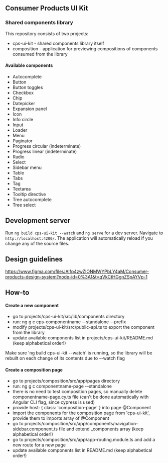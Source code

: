 ## Consumer Products UI Kit

### Shared components library

This repository consists of two projects:

- cps-ui-kit - shared components library itself
- composition - application for previewing compositions of components consumed from the library

#### Available components

- Autocomplete
- Button
- Button toggles
- Checkbox
- Chip
- Datepicker
- Expansion panel
- Icon
- Info circle
- Input
- Loader
- Menu
- Paginator
- Progress circular (indeterminate)
- Progress linear (indeterminate)
- Radio
- Select
- Sidebar menu
- Table
- Tabs
- Tag
- Textarea
- Tooltip directive
- Tree autocomplete
- Tree select

## Development server

Run `ng build cps-ui-kit --watch` and `ng serve` for a dev server. Navigate to `http://localhost:4200/`. The application will automatically reload if you change any of the source files.

## Design guidelines

https://www.figma.com/file/JAlfp4zwZIONMWYPbLY4aM/Consumer-products-design-system?node-id=0%3A1&t=qVkCtHGgnZSpAYVp-1

## How-to

#### Create a new component

- go to projects/cps-ui-kit/src/lib/components directory
- run: ng g c cps-componentname --standalone --prefix
- modify projects/cps-ui-kit/src/public-api.ts to export the component from the library
- update available components list in projects/cps-ui-kit/README.md (keep alphabetical order!)

Make sure 'ng build cps-ui-kit --watch' is running, so the library will be rebuilt on each change of its contents due to --watch flag

#### Create a composition page

- go to projects/composition/src/app/pages directory
- run: ng g c componentname-page --standalone
- there is no need to test composition pages, so manually delete componentname-page.cy.ts file (can't be done automatically with Angular CLI flag, since cypress is used)
- provide host: { class: 'composition-page' } into page @Component
- import the components for the composition page from 'cps-ui-kit', provide them to imports array of @Component
- go to projects/composition/src/app/components/navigation-sidebar.component.ts file and extend \_components array (keep alphabetical order!)
- go to projects/composition/src/app/app-routing.module.ts and add a new route for a new page
- update available components list in README.md (keep alphabetical order!)
